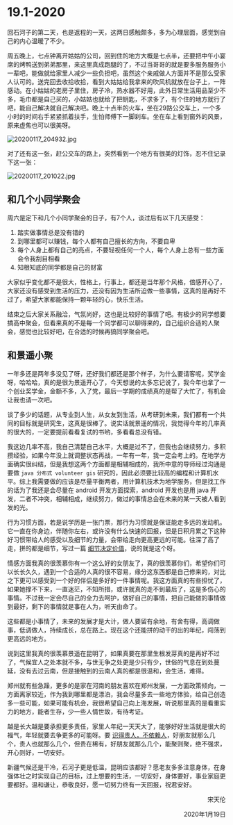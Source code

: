 # 19.1-2020

回石河子的第二天，也是返程的一天，这两日感触颇多，多为心理层面，感觉到自己的内心温暖了不少。

周五晚上，七点钟离开姑姑的公司，回到住的地方大概是七点半，还要把中午小宴席的烤鸭送到弟弟那里，来这里真成跑腿的了，不过当哥哥的就是要多服务服务小一辈吧，能做就给家里人减少一些负担吧，虽然这个亲戚做人方面并不是那么受家人认可的。送完回去收拾收拾，看到大姑姑给我拿来的吹风机就放在台子上，一阵感动。在小姑姑的老房子里住，房子冷，热水器不好用，此外日常生活用品至少不多，毛巾都是自己买的，小姑姑也就给了把钥匙，不求多了，有个住的地方就行了吧，能自己解决就自己解决吧。晚上十点半的火车，坐在29路公交车上，一个多小时的时间右手紧紧抓着扶手，生怕师傅下一脚刹车。坐在车上看到窗外的风景，原来虚焦也可以很美呀。

![20200117_204932.jpg](https://imagehost-cdn.frytea.com/images/2020/01/17/20200117_204932.jpg)

对了还有这一张，赶公交车的路上，突然看到一个地方有很美的灯饰，忍不住记录下这一张：

![20200117_201022.jpg](https://imagehost-cdn.frytea.com/images/2020/01/17/20200117_201022.jpg)

## 和几个小同学聚会

周六是定下和几个小同学聚会的日子，有7个人，谈过后有以下几天感受：

1. 踏实做事情总是没有错的
2. 到哪里都可以赚钱，每个人都有自己擅长的方向，不要自卑
3. 每个人身上都有自己的亮点，不要轻视任何一个人，每个人身上总有一些方面会令我刮目相看
4. 知根知底的同学都是自己的财富

大家似乎变化都不是很大，性格上，行事上，都还是当年那个风格，倍感开心了，大家还没有感受到生活的压力，还没有因为生活所迫做一些事情，这真的是再好不过了，希望大家都能保持一颗年轻的心，快乐生活。

结束之后大家关系融洽，气氛尚好，这也是比较好的事情了吧。有极少的同学想要搞高中聚会，但看来真的不是每一个同学都可以聊得来的，自己组织合适的人聚会，感觉也比较好吧，在合适的时候再搞同学聚会吧。

## 和景遥小聚

一年多还是两年多没见了呀，还好我们都还是那个样子，为什么要请客呢，奖学金呀，哈哈哈，真的是很为景遥开心了，今天想说的太多忘记说了，我今年也拿了一个创业奖学金，金额不多，入了党，最后一学期的成绩真的是帮了大忙了，有机会让我也请一次吧。

谈了多少的话题，从专业到人生，从女友到生活，从考研到未来，我们都有一个共同的目标就是研究生，这真是很棒了。说实话就景遥的情况，我觉得今年的几率真的很大的，一定要提前看看复试的书哟，多看看总没有错。

我这边几率不高，我自己清楚自己水平，大概是过不了，但我也会继续努力，多积攒经验，如果今年没上就调整状态再战，一年有一年，我一定会考上的。在地学方面确实很纠结，但是我想这两个方面都是相辅相成的，我所中意的导师经过沟通是要做 `java 分布式 volunteer gis` 研究的，因此必须要比较高的编程和计算机水平。综上我需要做的应该是尽量平衡两者，用计算机技术为地学服务，但是找工作的话为了我还是会尽量在 android 开发方面探索，android 开发也是用 java 开发，二者不冲突，相辅相成，继续努力，做过的事情总会在未来的某一天被人看到发的光。

行为习惯方面，若是说学历是一张门票，那行为习惯就是保证能走多远的发动机。它一直在你身边，伴随你左右，或许没有什么快速的回报，但是日积月累之下这种好习惯带给人的感受以及细节的力量，会带给走向更高更远的可能。往深了高了走，拼的都是细节，写过一篇 [细节决定价值](https://blog.frytea.com/archives/295/)，说的就是这个呀。

情感方面我真的很羡慕你有一个这么好的女朋友了，真的很羡慕你们，希望你们可以长长久久，遇到一个合适的人真的很不容易，缘分这东西都是自己修来的，对比之下更可以感受到一个好的伴侣是多好的一件事情呢。我这方面真的有些担忧了，如果她撑不下来，一直迷茫，不知所措，或许就真的走不到最后了，这是多伤心的事情。不过我一定会尽自己的全力去呵护，做好自己的事情，把自己能做的事情做到最好，剩下的事情就是事在人为，听天由命了。

这些都是小事情了，未来的发展才是大计，做人要留有余地，有舍有得，高调做事，低调做人，持续成长，总在路上。现在这个还能拼的动干的出的年纪，闯荡到更高远的地方。

说到这里我真的很羡慕景遥在昆明了，如果真要在那里生根发芽真的是再好不过了，气候宜人之处本就不多，与世无争之处更是少只有少，世俗的气息在到处蔓延，没有去过云南，但是接触到的云南人真的都是很温和，会生活，难得。

郑州就有些急躁，更多的是家在河南的朋友喜欢在郑州发展，一方面政策倾向，一方面离家较近，作为我到哪里都是漂泊，我会尽量多去一些地方体验，给自己创造多一些可能，如果可能有机会，我很希望自己向上海发展，听说那里真的是看重实力的地方，能者生存，少一些人情世故，有待考证。

越是长大越是要承担更多责任，家里人年纪一天天大了，能够好好生活就是很大的福气，年轻就要去争更多的可能呀。要 [识得贵人，不依赖人](https://blog.frytea.com/archives/288/)，好朋友就那么几个，贵人也就那么几个，但贵在稀有，好朋友就那么几个，能聚则聚，绝不强求，开心则好，一切安好。

新疆气候还是干冷，石河子更是低温，昆明应该都好？愿老友多多注意身体，在身强体壮之时实现自己的目标，过上想要的生活，一切安好，身体要好，事业家庭更要都好。温和谦让，恭敬良好，愿一切努力终有一天回报，祝君安好。

<p align="right">宋天伦</p>
<p align="right">2020年1月19日</p>
